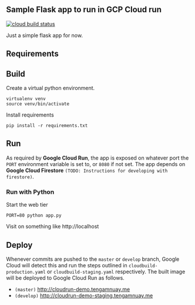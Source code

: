 ## Sample Flask app to run in GCP Cloud run
[![cloud build status](https://storage.googleapis.com/sample-gcp-app-cicd/build/sample-gcp-app-master-badge.svg)](https://github.com/Porkbutts/sample-gcp-app)

Just a simple flask app for now.

## Requirements


## Build
Create a virtual python environment.
```
virtualenv venv
source venv/bin/activate
```

Install requirements
```
pip install -r requirements.txt
```

## Run
As required by **Google Cloud Run**, the app is exposed on whatever port the `PORT` environment variable is set to, or `8080` if not set.
The app depends on **Google Cloud Firestore** `(TODO: Instructions for developing with firestore)`.

### Run with Python
Start the web tier
```
PORT=80 python app.py
```

Visit on something like http://localhost

## Deploy
Whenever commits are pushed to the `master` or `develop` branch, Google Cloud will detect this and run the steps outlined in `cloudbuild-production.yaml` or `cloudbuild-staging.yaml` respectively. The built image will be deployed to Google Cloud Run as follows.

- `(master)` http://cloudrun-demo.tengamnuay.me
- `(develop)` http://cloudrun-demo-staging.tengamnuay.me
